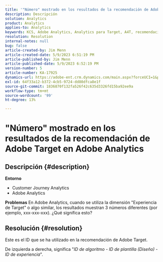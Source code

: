 ```yaml
---
title: '"Número" mostrado en los resultados de la recomendación de Adobe Target en Adobe Analytics"'
description: Descripción
solution: Analytics
product: Analytics
applies-to: Analytics
keywords: KCS, Adobe Analytics, Analytics para Target, A4T, recomendación, preguntas frecuentes, Adobe Target, número, resultados, visualización, Customer Journey Analytics
resolution: Resolution
internal-notes: null
bug: false
article-created-by: Jim Menn
article-created-date: 5/9/2023 6:51:19 PM
article-published-by: Jim Menn
article-published-date: 5/9/2023 6:52:19 PM
version-number: 5
article-number: KA-17925
dynamics-url: https://adobe-ent.crm.dynamics.com/main.aspx?forceUCI=1&pagetype=entityrecord&etn=knowledgearticle&id=3aa5cc79-9aee-ed11-8849-6045bd0061cb
exl-id: 64f33a12-b372-4cb5-9724-dd80dfca8e1f
source-git-commit: 1836870f132fa526f42c635d3326fd15ba92ee9a
workflow-type: tm+mt
source-wordcount: '99'
ht-degree: 13%

---
```


# &quot;Número&quot; mostrado en los resultados de la recomendación de Adobe Target en Adobe Analytics

## Descripción {#description}

<b>Entorno</b>
- Customer Journey Analytics
- Adobe Analytics




<b>Problemas</b>
En Adobe Analytics, cuando se utiliza la dimensión &quot;Experiencia de Target&quot; o algo similar, los resultados muestran 3 números diferentes (por ejemplo, xxx-xxx-xxx).
¿Qué significa esto? 


## Resolución {#resolution}


Este es el ID que se ha utilizado en la recomendación de Adobe Target.

De izquierda a derecha, significa &quot;*ID de algoritmo - ID de plantilla (Diseño) - ID de experiencia*&quot;.
